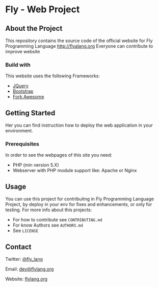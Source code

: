 # Fly - Web Project

## About the Project
This repository contains the source code of the official website for Fly Programming Language http://flyalang.org
Everyone can contribute to improve website

### Build with
This website uses the following Frameworks:
- [JQuery](https://jquery.com/)
- [Bootstrap](https://getbootstrap.com/)
- [Fork Awesome](https://forkaweso.me/)

## Getting Started
Her you can find instruction how to deploy the web application in your environment.

### Prerequisites
In order to see the webpages of this site you need:
 - PHP (min version 5.X)
 - Webserver with PHP module support like: Apache or Nginx

## Usage
You can use this project for contribuitng in Fly Programming Language Project, by deploy in your env for fixes and enhancements, or only for testing.
For more info about this projects:
 - For how to contribute see `CONTRIBUTING.md`
 - For know Authors see `AUTHORS.md`
 - See `LICENSE`
 
 ## Contact
Twitter: [@fly_lang](https://twitter.com/fly_lang)
 
 Email: [dev@flylang.org](mailto:dev@flylang.org)
 
 Website: [flylang.org](http://flyalang.org)
 
